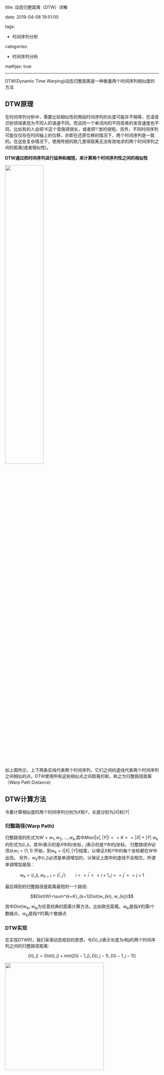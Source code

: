 
title: 动态归整距离（DTW）详解

date: 2019-04-08 19:51:00

tags: 
  - 时间序列分析

categories:
  - 时间序列分析

mathjax: true

---

DTW(Dynamic Time Warping)动态归整距离是一种衡量两个时间序列相似度的方法

<!--more-->

## DTW原理

在时间序列分析中，需要比较相似性的两段时间序列的长度可能并不相等，在语音识别领域表现为不同人的语速不同。而且同一个单词内的不同音素的发音速度也不同，比如有的人会把‘A’这个音拖得很长，或者把‘i’发的很短。另外，不同时间序列可能仅仅存在时间轴上的位移，亦即在还原位移的情况下，两个时间序列是一致的。在这些复杂情况下，使用传统的欧几里得距离无法有效地求的两个时间序列之间的距离(或者相似性)。

__DTW通过把时间序列进行延伸和缩短，来计算两个时间序列性之间的相似性__

<img src="https://images.bumpchicken.cn/img/20220509012950.png" width="50%" height="50%">

如上图所示，上下两条实线代表两个时间序列，它们之间的虚线代表两个时间序列之间相似的点。DTW使用所有这些相似点之间距离的和，称之为归整路径距离（Warp Path Distance)

## DTW计算方法

令要计算相似度的两个时间序列分别为$X$和$Y$，长度分别为$|X|$和$|Y|$

### 归整路径(Warp Path)

归整路径的形式为$W=w_{1},w_{2},...,w_{k}$,其中$Max(|x|,|Y|)<= K <= |X| + |Y|$
$w_{k}$的形式为$(i,j)$，其中$i$表示的是$X$中的$i$坐标，$j$表示的是$Y$中的$j$坐标。
归整路径$W$必须从$w_{1}=(1,1)$ 开始，到$w_{k}=(|X|,|Y|)$结尾，以保证$X$和$Y$中的每个坐标都在$W$中出现。
另外，$w_{k}$中$(i,j)$必须是单调增加的，以保证上图中的虚线不会相交，所谓单调增加是指：

$$w_{k}=(i,j), w_{k+1}=(i^{'},j^{'}) \qquad i<=i^{'}<=i+1, j<=j^{'}<=j+1$$

最后得到的归整路径是距离最短的一个路径:

$$Dist(W)=\sum^{k=K}_{k=1}Dist(w_{ki}, w_{kj})$$

其中$Dist(w_{ki}, w_{kj}$为任意经典的距离计算方法，比如欧氏距离。$w_{ki}$是指$X$的第i个数据点，$w_{kj}$是指$Y$的第$j$个数据点

### DTW实现

在实现DTW时，我们采用动态规划的思想，令$D(i,j)$表示长度为$i$和$j$的两个时间序列之间的归整路径距离:

$$D(i,j)=Dist(i,j)+min[D(i-1,j),D(i,j-1),D(i-1,j-1)]$$

<img src="https://images.bumpchicken.cn/img/20220509015951.png" width="80%" height="30%">

代码如下:
```python
import sys

def distance(x,y):
   """定义你的距离函数，欧式距离，街区距离等等"""
   return abs(x-y)
  
def dtw(X,Y):
    M=[[distance(X[i],Y[j]) for i in range(len(X))] for j in range(len(Y))]
    l1=len(X)
    l2=len(Y) 
    D=[[0 for i in range(l1+1)] for i in range(l2+1)]
    D[0][0]=0 
    for i in range(1,l1+1):
      D[i][0]=sys.maxint
    for j in range(1,l2+1):
      D[0][j]=sys.maxint
    for i in range(1,l1+1):
      for j in range(1,l2+1):
        D[i][j]=M[i-1][j-1]+min(D[i-1][j],D[i][j-1],D[i-1][j-1])
    return D[l1][l2]
```

__DTW采用动态规划实现，时间复杂度为$O(N^{2})$,有一些改进的快速DTW算法，如FastDTW[1], SparseDTW, LB_Keogh, LB_Imporved等__

## 参考资料

1. FastDTW: Toward Accurate Dynamic Time Warping in Linear Time and Space. Stan Salvador, Philip Chan.